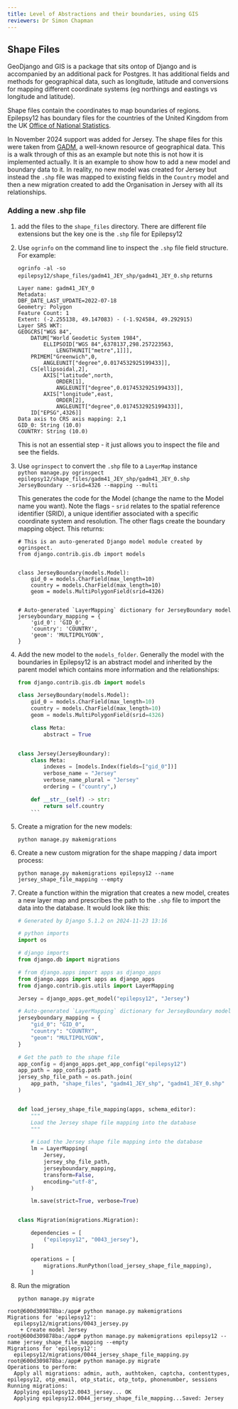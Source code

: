 ```yaml
---
title: Level of Abstractions and their boundaries, using GIS
reviewers: Dr Simon Chapman
---
```


## Shape Files

GeoDjango and GIS is a package that sits ontop of Django and is accompanied by an additional pack for Postgres. It has additional fields and methods for geographical data, such as longitude, latitude and conversions for mapping different coordinate systems (eg northings and eastings vs longitude and latitude).

Shape files contain the coordinates to map boundaries of regions. Epilepsy12 has boundary files for the countries of the United Kingdom from the UK [Office of National Statistics](https://geoportal.statistics.gov.uk/).

In November 2024 support was added for Jersey. The shape files for this were taken from [GADM](https://gadm.org/index.html), a well-known resource of geographical data. This is a walk through of this as an example but note this is not how it is implemented actually. It is an example to show how to add a new model and boundary data to it. In reality, no new model was created for Jersey but instead the `.shp` file was mapped to existing fields in the `Country` model and then a new migration created to add the Organisation in Jersey with all its relationships.

### Adding a new .shp file

1. add the files to the `shape_files` directory. There are different file extensions but the key one is the `.shp` file for Epilepsy12
2. Use `ogrinfo` on the command line to inspect the `.shp` file field structure. For example:

    `ogrinfo -al -so epilepsy12/shape_files/gadm41_JEY_shp/gadm41_JEY_0.shp` returns

    ```console
    Layer name: gadm41_JEY_0
    Metadata:
    DBF_DATE_LAST_UPDATE=2022-07-18
    Geometry: Polygon
    Feature Count: 1
    Extent: (-2.255138, 49.147083) - (-1.924584, 49.292915)
    Layer SRS WKT:
    GEOGCRS["WGS 84",
        DATUM["World Geodetic System 1984",
            ELLIPSOID["WGS 84",6378137,298.257223563,
                LENGTHUNIT["metre",1]]],
        PRIMEM["Greenwich",0,
            ANGLEUNIT["degree",0.0174532925199433]],
        CS[ellipsoidal,2],
            AXIS["latitude",north,
                ORDER[1],
                ANGLEUNIT["degree",0.0174532925199433]],
            AXIS["longitude",east,
                ORDER[2],
                ANGLEUNIT["degree",0.0174532925199433]],
        ID["EPSG",4326]]
    Data axis to CRS axis mapping: 2,1
    GID_0: String (10.0)
    COUNTRY: String (10.0)
    ```

    This is not an essential step - it just allows you to inspect the file and see the fields.

3. Use `ogrinspect` to convert the `.shp` file to a `LayerMap` instance  
    `python manage.py ogrinspect epilepsy12/shape_files/gadm41_JEY_shp/gadm41_JEY_0.shp JerseyBoundary --srid=4326 --mapping --multi`

    This generates the code for the Model (change the name to the Model name you want). Note the flags - `srid` relates to the spatial reference identifier (SRID), a unique identifier associated with a specific coordinate system and resolution. The other flags create the boundary mapping object. This returns:

    ```console
    # This is an auto-generated Django model module created by ogrinspect.
    from django.contrib.gis.db import models


    class JerseyBoundary(models.Model):
        gid_0 = models.CharField(max_length=10)
        country = models.CharField(max_length=10)
        geom = models.MultiPolygonField(srid=4326)


    # Auto-generated `LayerMapping` dictionary for JerseyBoundary model
    jerseyboundary_mapping = {
        'gid_0': 'GID_0',
        'country': 'COUNTRY',
        'geom': 'MULTIPOLYGON',
    }
    ```

4. Add the new model to the `models_folder`. Generally the model with the boundaries in Epilepsy12 is an abstract model and inherited by the parent model which contains more information and the relationships:

    ```python
    from django.contrib.gis.db import models

    class JerseyBoundary(models.Model):
        gid_0 = models.CharField(max_length=10)
        country = models.CharField(max_length=10)
        geom = models.MultiPolygonField(srid=4326)

        class Meta:
            abstract = True


    class Jersey(JerseyBoundary):
        class Meta:
            indexes = [models.Index(fields=["gid_0"])]
            verbose_name = "Jersey"
            verbose_name_plural = "Jersey"
            ordering = ("country",)

        def __str__(self) -> str:
            return self.country
        ```

5. Create a migration for the new models:

   `python manage.py makemigrations`

6. Create a new custom migration for the shape mapping / data import process:

   `python manage.py makemigrations epilepsy12 --name jersey_shape_file_mapping --empty`

7. Create a function within the migration that creates a new model, creates a new layer map and prescribes the path to the `.shp` file to import the data into the database. It would look like this:

    ```python
    # Generated by Django 5.1.2 on 2024-11-23 13:16

    # python imports
    import os

    # django imports
    from django.db import migrations

    # from django.apps import apps as django_apps
    from django.apps import apps as django_apps
    from django.contrib.gis.utils import LayerMapping

    Jersey = django_apps.get_model("epilepsy12", "Jersey")

    # Auto-generated `LayerMapping` dictionary for JerseyBoundary model
    jerseyboundary_mapping = {
        "gid_0": "GID_0",
        "country": "COUNTRY",
        "geom": "MULTIPOLYGON",
    }

    # Get the path to the shape file
    app_config = django_apps.get_app_config("epilepsy12")
    app_path = app_config.path
    jersey_shp_file_path = os.path.join(
        app_path, "shape_files", "gadm41_JEY_shp", "gadm41_JEY_0.shp"
    )


    def load_jersey_shape_file_mapping(apps, schema_editor):
        """
        Load the Jersey shape file mapping into the database
        """

        # Load the Jersey shape file mapping into the database
        lm = LayerMapping(
            Jersey,
            jersey_shp_file_path,
            jerseyboundary_mapping,
            transform=False,
            encoding="utf-8",
        )

        lm.save(strict=True, verbose=True)


    class Migration(migrations.Migration):

        dependencies = [
            ("epilepsy12", "0043_jersey"),
        ]

        operations = [
            migrations.RunPython(load_jersey_shape_file_mapping),
        ]

    ```

8. Run the migration

    `python manage.py migrate`

```console
root@600d309878ba:/app# python manage.py makemigrations
Migrations for 'epilepsy12':
  epilepsy12/migrations/0043_jersey.py
    + Create model Jersey
root@600d309878ba:/app# python manage.py makemigrations epilepsy12 --name jersey_shape_file_mapping --empty
Migrations for 'epilepsy12':
  epilepsy12/migrations/0044_jersey_shape_file_mapping.py
root@600d309878ba:/app# python manage.py migrate
Operations to perform:
  Apply all migrations: admin, auth, authtoken, captcha, contenttypes, epilepsy12, otp_email, otp_static, otp_totp, phonenumber, sessions
Running migrations:
  Applying epilepsy12.0043_jersey... OK
  Applying epilepsy12.0044_jersey_shape_file_mapping...Saved: Jersey
```
